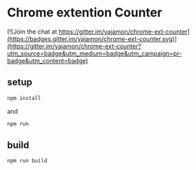 # Chrome extention Counter

[![Join the chat at https://gitter.im/yajamon/chrome-ext-counter](https://badges.gitter.im/yajamon/chrome-ext-counter.svg)](https://gitter.im/yajamon/chrome-ext-counter?utm_source=badge&utm_medium=badge&utm_campaign=pr-badge&utm_content=badge)

## setup

```bash
npm install
```
and 

```bash
npm run
```

## build

```bash
npm run build
```